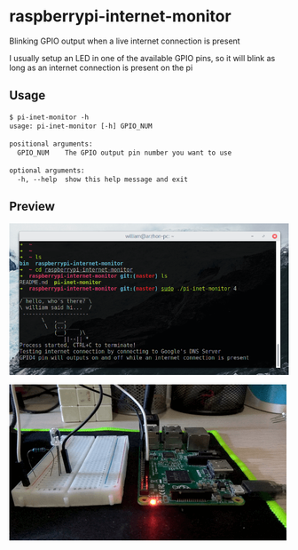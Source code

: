 # raspberrypi-internet-monitor
Blinking GPIO output when a live internet connection is present

I usually setup an LED in one of the available GPIO pins, so it will blink as long as an internet connection is present on the pi

## Usage
```
$ pi-inet-monitor -h
usage: pi-inet-monitor [-h] GPIO_NUM

positional arguments:
  GPIO_NUM    The GPIO output pin number you want to use

optional arguments:
  -h, --help  show this help message and exit
```

## Preview
![screenshot](screenshot.png?raw=true "Screenshot")

![demo](demo.gif?raw=true "Demo")
